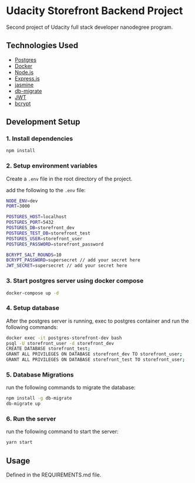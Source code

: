 # Udacity Storefront Backend Project
Second project of Udacity full stack developer nanodegree program.

## Technologies Used
- [Postgres](https://www.postgresql.org/)
- [Docker](https://www.docker.com/)
- [Node.js](https://nodejs.org/)
- [Express.js](https://expressjs.com/)
- [jasmine](https://jasmine.github.io/)
- [db-migrate](https://github.com/db-migrate/node-db-migrate)
- [JWT](https://jwt.io/)
- [bcrypt](https://www.npmjs.com/package/bcrypt)


## Development Setup

### 1. Install dependencies

```bash
npm install
```

### 2. Setup environment variables

Create a `.env` file in the root directory of the project.

add the following to the `.env` file:

```bash
NODE_ENV=dev
PORT=3000

POSTGRES_HOST=localhost
POSTGRES_PORT=5432
POSTGRES_DB=storefront_dev
POSTGRES_TEST_DB=storefront_test
POSTGRES_USER=storefront_user
POSTGRES_PASSWORD=storefront_password

BCRYPT_SALT_ROUNDS=10
BCRYPT_PASSWORD=supersecret // add your secret here
JWT_SECRET=supersecret // add your secret here
```

### 3. Start postgres server using docker compose

```bash
docker-compose up -d
```

### 4. Setup database

After the postgres server is running, exec to postgres container and run the following commands:

```bash
docker exec -it postgres-storefront-dev bash
psql -U storefront_user -d storefront_dev
CREATE DATABASE storefront_test;
GRANT ALL PRIVILEGES ON DATABASE storefront_dev TO storefront_user;
GRANT ALL PRIVILEGES ON DATABASE storefront_test TO storefront_user;
```

### 5. Database Migrations

run the following commands to migrate the database:

```bash
npm install -g db-migrate
db-migrate up
```
### 6. Run the server

run the following command to start the server:

```bash
yarn start
```

## Usage

Defined in the REQUIREMENTS.md file.
